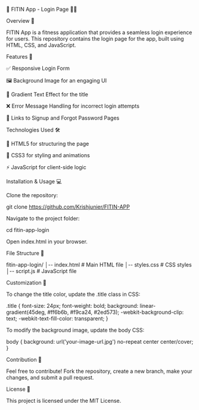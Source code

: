 🚀 FITIN App - Login Page 🏋️‍♂️

Overview 📝

FITIN App is a fitness application that provides a seamless login experience for users. This repository contains the login page for the app, built using HTML, CSS, and JavaScript.

Features 🌟

✅ Responsive Login Form

🖼️ Background Image for an engaging UI

🎨 Gradient Text Effect for the title

❌ Error Message Handling for incorrect login attempts

🔗 Links to Signup and Forgot Password Pages

Technologies Used 🛠️

📜 HTML5 for structuring the page

🎨 CSS3 for styling and animations

⚡ JavaScript for client-side logic

Installation & Usage 💻

Clone the repository:

git clone https://github.com/Krishjunier/FITIN-APP

Navigate to the project folder:

cd fitin-app-login

Open index.html in your browser.

File Structure 📂

fitin-app-login/
│-- index.html        # Main HTML file
│-- styles.css        # CSS styles 
│-- script.js         # JavaScript file 

Customization 🎨

To change the title color, update the .title class in CSS:

.title {
    font-size: 24px;
    font-weight: bold;
    background: linear-gradient(45deg, #ff6b6b, #f9ca24, #2ed573);
    -webkit-background-clip: text;
    -webkit-text-fill-color: transparent;
}

To modify the background image, update the body CSS:

body {
    background: url('your-image-url.jpg') no-repeat center center/cover;
}

Contribution 🤝

Feel free to contribute! Fork the repository, create a new branch, make your changes, and submit a pull request.

License 📜

This project is licensed under the MIT License.
